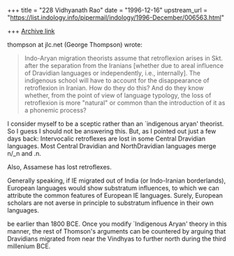 +++
title = "228 Vidhyanath Rao"
date = "1996-12-16"
upstream_url = "https://list.indology.info/pipermail/indology/1996-December/006563.html"

+++
[Archive link](https://list.indology.info/pipermail/indology/1996-December/006563.html)

thompson at jlc.net (George Thompson) wrote:

> Indo-Aryan migration theorists assume that retroflexion arises in Skt.
> after the separation from the Iranians [whether due to areal influence of
> Dravidian languages or independently, i.e., internally].  The indigenous
> school will have to account for the disappearance of retroflexion in
> Iranian. How do they do this?  And do they know whether, from the point of
> view of language typology, the loss of retroflexion is more "natural" or
> common than the introduction of it as a phonemic process?

I consider myself to be a sceptic rather than an `indigenous aryan'
theorist. So I guess I should not be answering this. But, as I pointed out
just a few days back:
Intervocalic retroflexes are lost in some Central Dravidian languages.
Most Central Dravidian and NorthDravidian languages merge n/_n and .n.

Also, Assamese has lost retroflexes.

Generally speaking, if IE migrated out of India (or Indo-Iranian 
borderlands), European languages would show substratum influences, to
which we can attribute the common features of European IE languages.
Surely, European scholars are not averse in principle to
substratum influence in their own languages.

be earlier than 1800 BCE. Once you modify `Indigenous Aryan' theory
in this manner, the rest of Thomson's arguments can be countered 
by arguing that Dravidians migrated from near the Vindhyas to further
north during the third millenium BCE.




